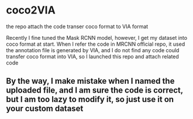 # coco2VIA
the repo attach the code transer coco format to VIA format

Recently I fine tuned the Mask RCNN model, however, I get my dataset into coco format at start. 
When I refer the code in MRCNN official repo, it used the annotation file is generated by VIA, and I do not find any code could transfer coco format into VIA, so I launched this repo and attach related code

## By the way, I make mistake when I named the uploaded file, and I am sure the code is correct, but I am too lazy to modify it, so just use it on your custom dataset
